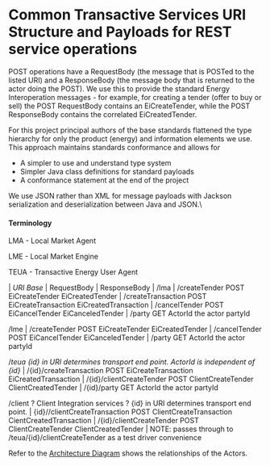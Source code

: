 Common Transactive Services URI Structure and Payloads for REST service operations
=====================================
POST operations have a RequestBody (the message that is POSTed to the listed URI) and a ResponseBody (the message body that is returned to the actor doing the POST).
We use this to provide the standard Energy Interoperation messages - for example, for creating a tender (offer to buy or sell) the POST RequestBody contains an EiCreateTender, while the POST ResponseBody contains the correlated EiCreatedTender.

For this project principal authors of the base standards flattened the type hierarchy for only the product (energy) and information elements we use. This approach maintains standards conformance and allows for
* A simpler to use and understand type system 
* Simpler Java class definitions for standard payloads
* A conformance statement at the end of the project

We use JSON rather than XML for message payloads with Jackson serialization and deserialization between Java and JSON.\


#### Terminology 
LMA - Local Market Agent

LME - Local Market Engine 

TEUA - Transactive Energy User Agent 



| *URI Base*	| RequestBody	| ResponseBody	|
/lma
|	/createTender	POST	EiCreateTender		EiCreatedTender
|	/createTransaction	POST	EiCreateTransaction	EiCreatedTransaction
|	/cancelTender	POST	EiCancelTender		EiCanceledTender
|	/party			GET 								ActorId the actor partyId

/lme
|	/createTender	POST	EiCreateTender		EiCreatedTender
|	/cancelTender	POST	EiCancelTender		EiCanceledTender
|	/party			GET 								ActorId the actor partyId

/*teua	{id} in URI determines transport end point. ActorId is independent of {id}*
| 	/{id}/createTransaction	POST	EiCreateTransaction		EiCreatedTransaction
|	/{id}/clientCreateTender	POST	ClientCreateTender	ClientCreatedTender
|	/{id}/party	GET		ActorId the actor partyId

/client	? Client Integration services ? {id} in URI determines transport end point.
|	{id}//clientCreateTransaction	POST	ClientCreateTransaction	CientCreatedTransaction
|	/{id}/clientCreateTender		POST ClientCreateTender	ClientCreatedTender
|		NOTE: passes through to /teua/{id}/clientCreateTender as a test driver convenience





Refer to the [Architecture Diagram](pictures/Architectur20200115.png) shows the relationships of the Actors.
